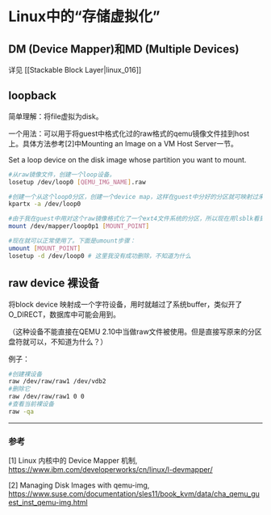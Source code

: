 # Linux中的“存储虚拟化”

## DM (Device Mapper)和MD (Multiple Devices)
详见 [[Stackable Block Layer|linux_016]]


## loopback

简单理解：将file虚拟为disk。

一个用法：可以用于将guest中格式化过的raw格式的qemu镜像文件挂到host上。具体方法参考[2]中Mounting an Image on a VM Host Server一节。

Set a loop device on the disk image whose partition you want to mount.
```bash
#从raw镜像文件，创建一个loop设备。
losetup /dev/loop0 [QEMU_IMG_NAME].raw

#创建一个从这个loop0分区，创建一个device map，这样在guest中分好的分区就可映射过来了。
kpartx -a /dev/loop0

#由于我在guest中用对这个raw镜像格式化了一个ext4文件系统的分区，所以现在用lsblk看到有loop0设备和loop0p1分区。现在直接挂载：
mount /dev/mapper/loop0p1 [MOUNT_POINT]

#现在就可以正常使用了。下面是umount步骤：
umount [MOUNT_POINT]
losetup -d /dev/loop0 # 这里我没有成功删除，不知道为什么
```

## raw device 裸设备

将block device 映射成一个字符设备，用时就越过了系统buffer，类似开了O_DIRECT，数据库中可能会用到。

（这种设备不能直接在QEMU 2.10中当做raw文件被使用。但是直接写原来的分区盘符就可以，不知道为什么？）

例子：
```bash
#创建裸设备
raw /dev/raw/raw1 /dev/vdb2
#删除它
raw /dev/raw/raw1 0 0
#查看当前裸设备
raw -qa
```

---
### 参考

[1] Linux 内核中的 Device Mapper 机制, https://www.ibm.com/developerworks/cn/linux/l-devmapper/

[2] Managing Disk Images with qemu-img, https://www.suse.com/documentation/sles11/book_kvm/data/cha_qemu_guest_inst_qemu-img.html